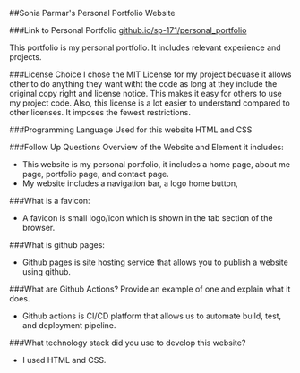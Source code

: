 ##Sonia Parmar's Personal Portfolio Website

###Link to Personal Portfolio
[github.io/sp-171/personal_portfolio](github.io/sp-171/personal_portfolio)

This portfolio is my personal portfolio. It includes relevant experience and projects.

###License Choice
I chose the MIT License for my project becuase it allows other to do anything they want witht the code as long at they include the original copy right and license notice. This makes it easy for others to use my project code. Also, this license is a lot easier to understand compared to other licenses. It imposes the fewest restrictions.

###Programming Language Used for this website
HTML and CSS

###Follow Up Questions
Overview of the Website and Element it includes:
  - This website is my personal portfolio, it includes a home page, about me page, portfolio page, and contact page.
  - My website includes a navigation bar, a logo home button, 

###What is a favicon:
  - A favicon is small logo/icon which is shown in the tab section of the browser.

###What is github pages:
  - Github pages is site hosting service that allows you to publish a website using github.

###What are Github Actions? Provide an example of one and explain what it does.
  - Github actions is CI/CD platform that allows us to automate build, test, and deployment pipeline.
    
###What technology stack did you use to develop this website?
  - I used HTML and CSS.

